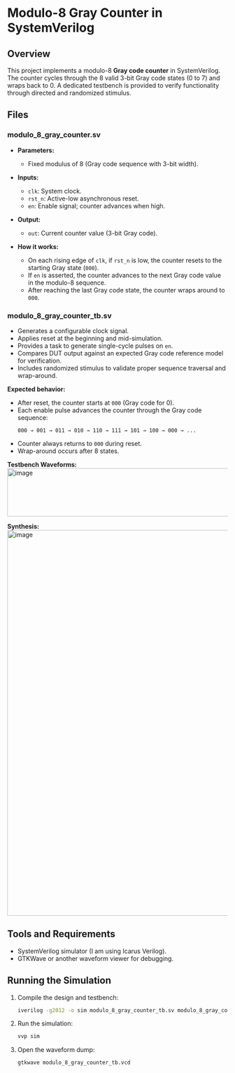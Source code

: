 # Modulo-8 Gray Counter in SystemVerilog

## Overview
This project implements a modulo-8 **Gray code counter** in SystemVerilog. The counter cycles through the 8 valid 3-bit Gray code states (0 to 7) and wraps back to 0. A dedicated testbench is provided to verify functionality through directed and randomized stimulus.

## Files

### modulo_8_gray_counter.sv
- **Parameters:**
  - Fixed modulus of 8 (Gray code sequence with 3-bit width).

- **Inputs:**
  - `clk`: System clock.
  - `rst_n`: Active-low asynchronous reset.
  - `en`: Enable signal; counter advances when high.

- **Output:**
  - `out`: Current counter value (3-bit Gray code).

- **How it works:**
  - On each rising edge of `clk`, if `rst_n` is low, the counter resets to the starting Gray state (`000`).
  - If `en` is asserted, the counter advances to the next Gray code value in the modulo-8 sequence.
  - After reaching the last Gray code state, the counter wraps around to `000`.

### modulo_8_gray_counter_tb.sv
- Generates a configurable clock signal.
- Applies reset at the beginning and mid-simulation.
- Provides a task to generate single-cycle pulses on `en`.
- Compares DUT output against an expected Gray code reference model for verification.
- Includes randomized stimulus to validate proper sequence traversal and wrap-around.

**Expected behavior:**  
- After reset, the counter starts at `000` (Gray code for 0).  
- Each enable pulse advances the counter through the Gray code sequence:  
  ```
  000 → 001 → 011 → 010 → 110 → 111 → 101 → 100 → 000 → ...
  ```
- Counter always returns to `000` during reset.  
- Wrap-around occurs after 8 states.  

**Testbench Waveforms:**  
<img width="1531" height="110" alt="image" src="https://github.com/user-attachments/assets/5af4a5dc-5500-46e9-9bec-9a960c0104ee" />


**Synthesis:**  
<img width="1280" height="880" alt="image" src="https://github.com/user-attachments/assets/02c38958-cec9-48ba-b6fd-e64d6095fbe3" />


## Tools and Requirements
- SystemVerilog simulator (I am using Icarus Verilog).  
- GTKWave or another waveform viewer for debugging.  

## Running the Simulation
1. Compile the design and testbench:
   ```bash
   iverilog -g2012 -o sim modulo_8_gray_counter_tb.sv modulo_8_gray_counter.sv
   ```

2. Run the simulation:
   ```bash
   vvp sim
   ```

3. Open the waveform dump:
   ```bash
   gtkwave modulo_8_gray_counter_tb.vcd
   ```

